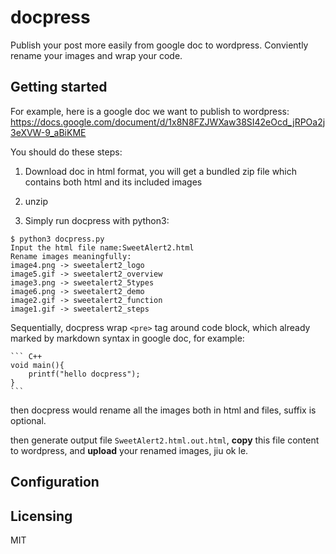 # docpress

Publish your post more easily from google doc to wordpress. Conviently rename your images and wrap your code.

## Getting started

For example, here is a google doc we want to publish to wordpress:
https://docs.google.com/document/d/1x8N8FZJWXaw38SI42eOcd_jRPOa2j3eXVW-9_aBiKME

You should do these steps:

1. Download doc in html format, you will get a bundled zip file which contains both html and its included images

2. unzip

3. Simply run docpress with python3:

```shell
$ python3 docpress.py
Input the html file name:SweetAlert2.html
Rename images meaningfully:
image4.png -> sweetalert2_logo
image5.gif -> sweetalert2_overview
image3.png -> sweetalert2_5types
image6.png -> sweetalert2_demo
image2.gif -> sweetalert2_function
image1.gif -> sweetalert2_steps
```

Sequentially, docpress wrap `<pre>` tag around code block, which already marked by markdown syntax in google doc, for example:

    ``` C++
    void main(){
        printf("hello docpress");
    }
    ```
then docpress would rename all the images both in html and files, suffix is optional.

then generate output file `SweetAlert2.html.out.html`, **copy** this file content to wordpress, and **upload** your renamed images, jiu ok le.
## Configuration

## Licensing

MIT
